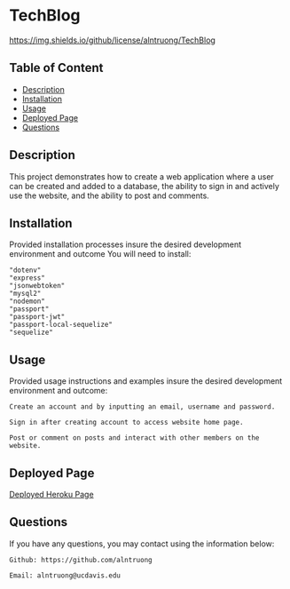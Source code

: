  # TechBlog

https://img.shields.io/github/license/alntruong/TechBlog

  
  ## Table of Content

  - [Description](#description)
  - [Installation](#installation)
  - [Usage](#usage)
  - [Deployed Page](#deployed-page)
  - [Questions](#questions)

  ## Description

  This project demonstrates how to create a web application where a user can be created and added to a database, the ability to sign in and actively use the website, and the ability to post and comments.

  ## Installation
  Provided installation processes insure the desired development environment and outcome
  You will need to install:

    "dotenv"
    "express"
    "jsonwebtoken"
    "mysql2"
    "nodemon"
    "passport"
    "passport-jwt"
    "passport-local-sequelize"
    "sequelize"


  ## Usage
  Provided usage instructions and examples insure the desired development environment and outcome:

    Create an account and by inputting an email, username and password.

    Sign in after creating account to access website home page.

    Post or comment on posts and interact with other members on the website.

  ## Deployed Page

  <a href="https://nameless-chamber-02132.herokuapp.com/login.html" class="btn btn-primary">Deployed Heroku Page</a>

  ## Questions
If you have any questions, you may contact using the information below:

    Github: https://github.com/alntruong

    Email: alntruong@ucdavis.edu


